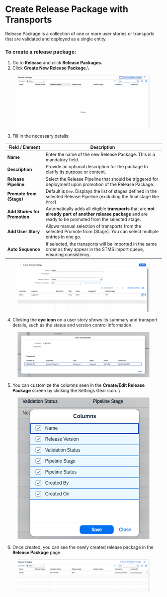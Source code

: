 # Create Release Package with Transports

Release Package is a collection of one or more user stories or transports that are validated and deployed as a single entity.

### To create a release package:

1. Go to **Release** and click **Release Packages.**
2. Click **Create New Release Package.**\


<figure><img src="../../.gitbook/assets/image (1034).png" alt=""><figcaption></figcaption></figure>

3. Fill in the necessary details:&#x20;

| **Field / Element**           | **Description**                                                                                                                                               |
| ----------------------------- | ------------------------------------------------------------------------------------------------------------------------------------------------------------- |
| **Name**                      | Enter the name of the new Release Package. This is a mandatory field.                                                                                         |
| **Description**               | Provide an optional description for the package to clarify its purpose or content.                                                                            |
| **Release Pipeline**          | Select the Release Pipeline that should be triggered for deployment upon promotion of the Release Package.                                                    |
| **Promote from (Stage)**      | Default is `Dev`. Displays the list of stages defined in the selected Release Pipeline (excluding the final stage like `Prod`).                               |
| **Add Stories for Promotion** | Automatically adds all eligible **transports** that are **not already part of another release package** and are ready to be promoted from the selected stage. |
| **Add User Story**            | Allows manual selection of  transports from the selected Promote from (Stage). You can select multiple entries in one go.                                     |
| **Auto Sequence**             | If selected, the transports will be imported in the same order as they appear in the STMS import queue, ensuring consistency.                                 |

<figure><img src="../../.gitbook/assets/image (1036).png" alt=""><figcaption></figcaption></figure>



4. Clicking the **eye icon** on a user story shows its summary and transport details, such as the status and version control information.

<figure><img src="../../.gitbook/assets/image (1035).png" alt=""><figcaption></figcaption></figure>

5. You can customize the columns seen in the **Create/Edit Release Package** screen by clicking the Settings Gear icon. \


<figure><img src="../../.gitbook/assets/image (1039).png" alt=""><figcaption></figcaption></figure>



6. Once created, you can see the newly created release package in the **Release Package** page.

<figure><img src="../../.gitbook/assets/image (1037).png" alt=""><figcaption></figcaption></figure>

